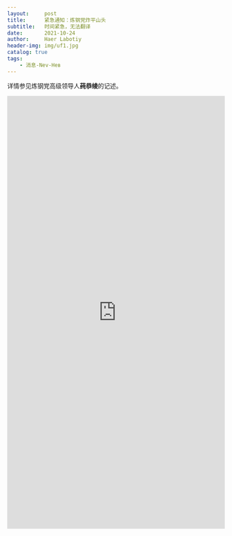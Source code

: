 ```yaml
---
layout:     post
title:      紧急通知：炼钢党炸平山头
subtitle:   时间紧急，无法翻译
date:       2021-10-24
author:     Haer Labotiy
header-img: img/uf1.jpg
catalog: true
tags:
    - 消息-Nev-Нев
---
```


详情参见炼钢党高级领导人**莼恭绫**的记述。

<embed src="https://hssrgov.github.io/files/2021-10-24-001.pdf" width="100%" height="1000px">
